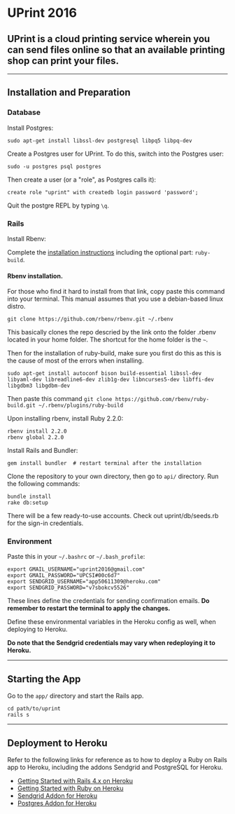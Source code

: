 # UPrint 2016
## UPrint is a cloud printing service wherein you can send files online so that an available printing shop can print your files.
---
## Installation and Preparation
### Database

Install Postgres:

```
sudo apt-get install libssl-dev postgresql libpq5 libpq-dev
```

Create a Postgres user for UPrint. To do this, switch into the Postgres user:

```
sudo -u postgres psql postgres
```

Then create a user (or a "role", as Postgres calls it):

```
create role "uprint" with createdb login password 'password';
```

Quit the postgre REPL by typing ```\q```.

### Rails

Install Rbenv:

Complete the [installation instructions](https://github.com/sstephenson/rbenv) including the optional part: ```ruby-build```.

#### Rbenv installation.
For those who find it hard to install from that link, copy paste this command into your terminal. This manual assumes that you use a debian-based linux distro.

`git clone https://github.com/rbenv/rbenv.git ~/.rbenv`

This basically clones the repo descried by the link onto the folder .rbenv located in your home folder. The shortcut for the home folder is the `~`. 

Then for the installation of ruby-build, make sure you first do this as this is the cause of most of the errors when installing.


`sudo apt-get install autoconf bison build-essential libssl-dev libyaml-dev libreadline6-dev zlib1g-dev libncurses5-dev libffi-dev libgdbm3 libgdbm-dev`

Then paste this command  `git clone https://github.com/rbenv/ruby-build.git ~/.rbenv/plugins/ruby-build`


Upon installing rbenv, install Ruby 2.2.0:

```
rbenv install 2.2.0
rbenv global 2.2.0
```

Install Rails and Bundler:

```
gem install bundler  # restart terminal after the installation
```


Clone the repository to your own directory, then go to ```api/``` directory. Run the following commands:



```
bundle install
rake db:setup
```

There will be a few ready-to-use accounts. Check out uprint/db/seeds.rb for the sign-in credentials.

### Environment

Paste this in your ```~/.bashrc``` or ```~/.bash_profile```:

```
export GMAIL_USERNAME="uprint2016@gmail.com"
export GMAIL_PASSWORD="UPCSI#00c6d7"
export SENDGRID_USERNAME="app50611309@heroku.com"
export SENDGRID_PASSWORD="v7sbokcv5526"
```

These lines define the credentials for sending confirmation emails. **Do remember to restart the terminal to apply the changes.**

Define these environmental variables in the Heroku config as well, when deploying to Heroku.

**Do note that the Sendgrid credentials may vary when redeploying it to Heroku.**

---
## Starting the App

Go to the ```app/``` directory and start the Rails app.

```
cd path/to/uprint
rails s 
```

---
## Deployment to Heroku

Refer to the following links for reference as to how to deploy a Ruby on Rails app to Heroku, including the addons Sendgrid and PostgreSQL for Heroku.

* [Getting Started with Rails 4.x on Heroku](https://devcenter.heroku.com/articles/getting-started-with-rails4)
* [Getting Started with Ruby on Heroku](https://devcenter.heroku.com/articles/getting-started-with-ruby#introduction)
* [Sendgrid Addon for Heroku](https://devcenter.heroku.com/articles/sendgrid)
* [Postgres Addon for Heroku](https://elements.heroku.com/addons/heroku-postgresql)
